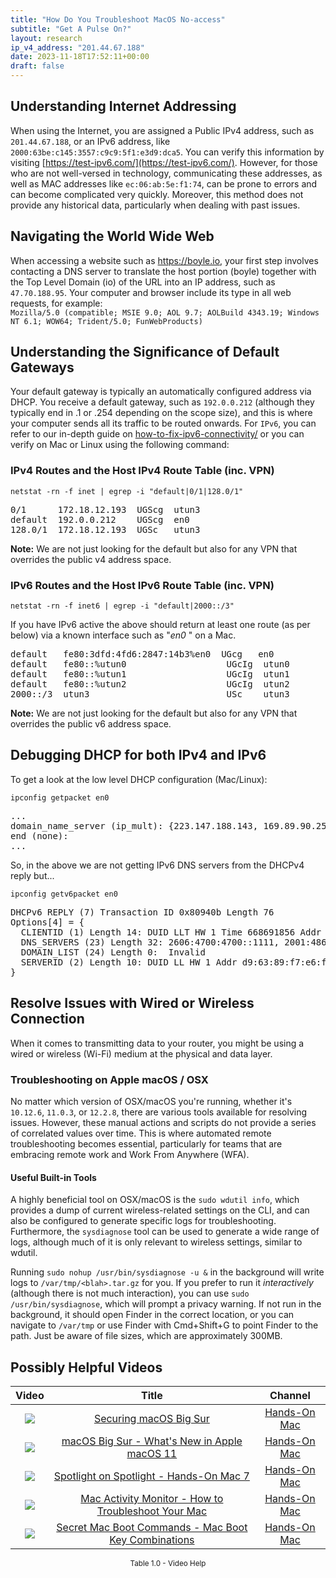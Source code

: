 ```yaml
---
title: "How Do You Troubleshoot MacOS No-access"
subtitle: "Get A Pulse On?"
layout: research
ip_v4_address: "201.44.67.188"
date: 2023-11-18T17:52:11+00:00
draft: false
---
```


## Understanding Internet Addressing

When using the Internet, you are assigned a Public IPv4 address, such as ```201.44.67.188```, or an IPv6 address, like ```2000:63be:c145:3557:c9c9:5f1:e3d9:dca5```. You can verify this information by visiting [https://test-ipv6.com/](https://test-ipv6.com/). However, for those who are not well-versed in technology, communicating these addresses, as well as MAC addresses like ```ec:06:ab:5e:f1:74```, can be prone to errors and can become complicated very quickly. Moreover, this method does not provide any historical data, particularly when dealing with past issues.
## Navigating the World Wide Web

When accessing a website such as https://boyle.io, your first step involves contacting a DNS server to translate the host portion (boyle) together with the Top Level Domain (io) of the URL into an IP address, such as ```47.70.188.95```. Your computer and browser include its type in all web requests, for example: <br>```Mozilla/5.0 (compatible; MSIE 9.0; AOL 9.7; AOLBuild 4343.19; Windows NT 6.1; WOW64; Trident/5.0; FunWebProducts)```
## Understanding the Significance of Default Gateways

Your default gateway is typically an automatically configured address via DHCP. You receive a default gateway, such as ```192.0.0.212``` (although they typically end in .1 or .254 depending on the scope size), and this is where your computer sends all its traffic to be routed onwards. For ```IPv6```, you can refer to our in-depth guide on [how-to-fix-ipv6-connectivity/](/blog/how-to-fix-ipv6-connectivity/) or you can verify on Mac or Linux using the following command:
<br>
### IPv4 Routes and the Host IPv4 Route Table (inc. VPN)
```netstat -rn -f inet | egrep -i "default|0/1|128.0/1"```

<pre>
0/1      172.18.12.193  UGScg  utun3
default  192.0.0.212    UGScg  en0
128.0/1  172.18.12.193  UGSc   utun3</pre>

**Note:** We are not just looking for the default but also for any VPN that overrides the public v4 address space.

### IPv6 Routes and the Host IPv6 Route Table (inc. VPN)
```netstat -rn -f inet6 | egrep -i "default|2000::/3"```

If you have IPv6 active the above should return at least one route (as per below) via a known interface such as "_en0_ " on a Mac. 

<pre>
default   fe80:3dfd:4fd6:2847:14b3%en0  UGcg   en0
default   fe80::%utun0                   UGcIg  utun0
default   fe80::%utun1                   UGcIg  utun1
default   fe80::%utun2                   UGcIg  utun2
2000::/3  utun3                          USc    utun3</pre>

**Note:** We are not just looking for the default but also for any VPN that overrides the public v6 address space.
<br>

## Debugging DHCP for both IPv4 and IPv6

To get a look at the low level DHCP configuration (Mac/Linux): 

```ipconfig getpacket en0```

<pre>
...
domain_name_server (ip_mult): {223.147.188.143, 169.89.90.251}
end (none):
...</pre>

So, in the above we are not getting IPv6 DNS servers from the DHCPv4 reply but...

```ipconfig getv6packet en0```

<pre>
DHCPv6 REPLY (7) Transaction ID 0x80940b Length 76
Options[4] = {
  CLIENTID (1) Length 14: DUID LLT HW 1 Time 668691856 Addr ec:06:ab:5e:f1:74
  DNS_SERVERS (23) Length 32: 2606:4700:4700::1111, 2001:4860:4860::8844
  DOMAIN_LIST (24) Length 0:  Invalid
  SERVERID (2) Length 10: DUID LL HW 1 Addr d9:63:89:f7:e6:f4
}</pre>




## Resolve Issues with Wired or Wireless Connection
When it comes to transmitting data to your router, you might be using a wired or wireless (Wi-Fi) medium at the physical and data layer.
### Troubleshooting on Apple macOS / OSX
No matter which version of OSX/macOS you're running, whether it's `10.12.6`, `11.0.3`, or `12.2.8`, there are various tools available for resolving issues. However, these manual actions and scripts do not provide a series of correlated values over time. This is where automated remote troubleshooting becomes essential, particularly for teams that are embracing remote work and Work From Anywhere (WFA).
#### Useful Built-in Tools
A highly beneficial tool on OSX/macOS is the `sudo wdutil info`, which provides a dump of current wireless-related settings on the CLI, and can also be configured to generate specific logs for troubleshooting. Furthermore, the `sysdiagnose` tool can be used to generate a wide range of logs, although much of it is only relevant to wireless settings, similar to wdutil.

Running `sudo nohup /usr/bin/sysdiagnose -u &` in the background will write logs to `/var/tmp/<blah>.tar.gz` for you. If you prefer to run it *interactively* (although there is not much interaction), you can use `sudo /usr/bin/sysdiagnose`, which will prompt a privacy warning. If not run in the background, it should open Finder in the correct location, or you can navigate to `/var/tmp` or use Finder with Cmd+Shift+G to point Finder to the path. Just be aware of file sizes, which are approximately 300MB.
## Possibly Helpful Videos

<link href="/plugins/lity/css/lity.min.css" rel="stylesheet">
<script src="/plugins/lity/js/lity.min.js"></script>
<div class="table1-start"></div>

|Video | Title | Channel |
| :---: | :---: | :---: |
|<a href="https://www.youtube.com/watch?v=7KdhJimuhNw" data-lity><img src="https://i.ytimg.com/vi/7KdhJimuhNw/default.jpg" class="img-fluid"></a>|<a href="https://www.youtube.com/watch?v=7KdhJimuhNw" data-lity>Securing macOS Big Sur</a>|<a target="_blank" href="https://www.youtube.com/channel/UCg43DP8MdHVcl4rFK_delBg" >Hands-On Mac</a>|
|<a href="https://www.youtube.com/watch?v=JMKi6o9kaZI" data-lity><img src="https://i.ytimg.com/vi/JMKi6o9kaZI/default.jpg" class="img-fluid"></a>|<a href="https://www.youtube.com/watch?v=JMKi6o9kaZI" data-lity>macOS Big Sur - What&#39;s New in Apple macOS 11</a>|<a target="_blank" href="https://www.youtube.com/channel/UCg43DP8MdHVcl4rFK_delBg" >Hands-On Mac</a>|
|<a href="https://www.youtube.com/watch?v=RslZ4W1EPqk" data-lity><img src="https://i.ytimg.com/vi/RslZ4W1EPqk/default.jpg" class="img-fluid"></a>|<a href="https://www.youtube.com/watch?v=RslZ4W1EPqk" data-lity>Spotlight on Spotlight - Hands-On Mac 7</a>|<a target="_blank" href="https://www.youtube.com/channel/UCg43DP8MdHVcl4rFK_delBg" >Hands-On Mac</a>|
|<a href="https://www.youtube.com/watch?v=TWzWd_DiaJ0" data-lity><img src="https://i.ytimg.com/vi/TWzWd_DiaJ0/default.jpg" class="img-fluid"></a>|<a href="https://www.youtube.com/watch?v=TWzWd_DiaJ0" data-lity>Mac Activity Monitor - How to Troubleshoot Your Mac</a>|<a target="_blank" href="https://www.youtube.com/channel/UCg43DP8MdHVcl4rFK_delBg" >Hands-On Mac</a>|
|<a href="https://www.youtube.com/watch?v=VwNYWAxHCgM" data-lity><img src="https://i.ytimg.com/vi/VwNYWAxHCgM/default.jpg" class="img-fluid"></a>|<a href="https://www.youtube.com/watch?v=VwNYWAxHCgM" data-lity>Secret Mac Boot Commands - Mac Boot Key Combinations</a>|<a target="_blank" href="https://www.youtube.com/channel/UCg43DP8MdHVcl4rFK_delBg" >Hands-On Mac</a>|

<center><small>Table 1.0 - Video Help</small></center>
 <br>
<div class="table1-end"></div>
<script type="text/javascript">
(function() {
    $('div.table1-start').nextUntil('div.table1-end', 'table').addClass('table thead-dark table-striped table-responsive rounded').attr('id', 't1');
    $('#t1').find('thead').addClass('thead-dark');
})();
</script>
